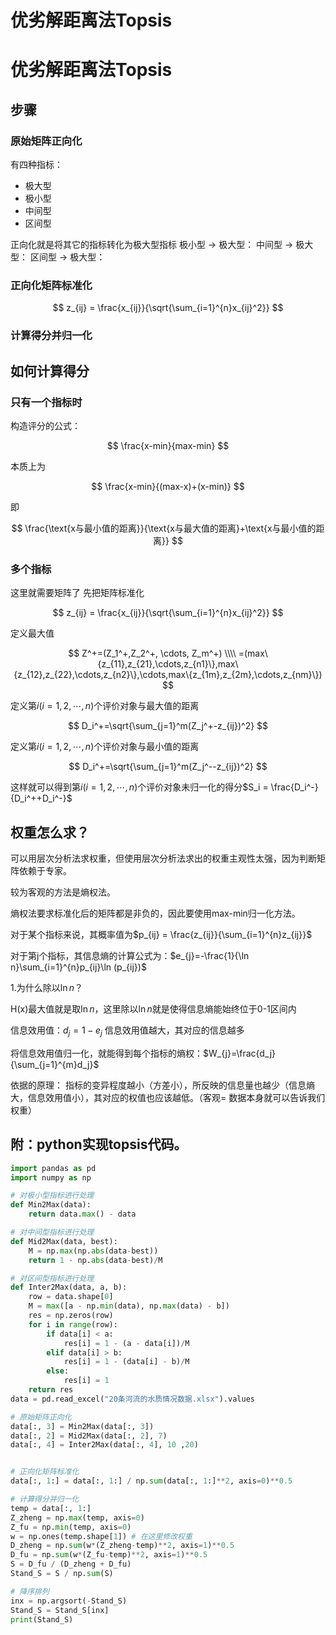 # 优劣解距离法Topsis


# 优劣解距离法Topsis

## 步骤
### 原始矩阵正向化
有四种指标：

- 极大型
- 极小型
- 中间型
- 区间型

正向化就是将其它的指标转化为极大型指标
极小型 -> 极大型：
中间型 -> 极大型：
区间型 -> 极大型：
### 正向化矩阵标准化

$$
z_{ij} = \frac{x_{ij}}{\sqrt{\sum_{i=1}^{n}x_{ij}^2}}
$$

### 计算得分并归一化


## 如何计算得分
### 只有一个指标时
构造评分的公式：

$$
\frac{x-min}{max-min}
$$

本质上为

$$
\frac{x-min}{(max-x)+(x-min)}
$$

即

$$
\frac{\text{x与最小值的距离}}{\text{x与最大值的距离}+\text{x与最小值的距离}}
$$

### 多个指标
这里就需要矩阵了
先把矩阵标准化

$$
z_{ij} = \frac{x_{ij}}{\sqrt{\sum_{i=1}^{n}x_{ij}^2}}
$$

定义最大值

$$
Z^+=(Z_1^+,Z_2^+, \cdots, Z_m^+) \\\\
   =(max\{z_{11},z_{21},\cdots,z_{n1}\},max\{z_{12},z_{22},\cdots,z_{n2}\},\cdots,max\{z_{1m},z_{2m},\cdots,z_{nm}\})
$$

定义第$i(i=1,2,\cdots,n)$个评价对象与最大值的距离

$$
D_i^+=\sqrt{\sum_{j=1}^m(Z_j^+-z_{ij})^2}
$$

定义第$i(i=1,2,\cdots,n)$个评价对象与最小值的距离

$$
D_i^+=\sqrt{\sum_{j=1}^m(Z_j^--z_{ij})^2}
$$

这样就可以得到第$i(i=1,2,\cdots,n)$个评价对象未归一化的得分$S_i = \frac{D_i^-}{D_i^++D_i^-}$

## 权重怎么求？
可以用层次分析法求权重，但使用层次分析法求出的权重主观性太强，因为判断矩阵依赖于专家。

较为客观的方法是熵权法。

熵权法要求标准化后的矩阵都是非负的，因此要使用max-min归一化方法。

对于某个指标来说，其概率值为$p_{ij} = \frac{z_{ij}}{\sum_{i=1}^{n}z_{ij}}$

对于第j个指标，其信息熵的计算公式为：$e_{j}=-\frac{1}{\ln n}\sum_{i=1}^{n}p_{ij}\ln (p_{ij})$

1.为什么除以$\ln n$？

H(x)最大值就是取$\ln n$，这里除以$\ln n$就是使得信息熵能始终位于0-1区间内

信息效用值：$d_j=1-e_j$ 信息效用值越大，其对应的信息越多

将信息效用值归一化，就能得到每个指标的熵权：$W_{j}=\frac{d_j}{\sum_{j=1}^{m}d_j}$

依据的原理： 指标的变异程度越小（方差小），所反映的信息量也越少（信息熵大，信息效用值小），其对应的权值也应该越低。（客观= 数据本身就可以告诉我们权重）

## 附：python实现topsis代码。
```python
import pandas as pd
import numpy as np

# 对极小型指标进行处理
def Min2Max(data):
    return data.max() - data

# 对中间型指标进行处理
def Mid2Max(data, best):
    M = np.max(np.abs(data-best))
    return 1 - np.abs(data-best)/M

# 对区间型指标进行处理
def Inter2Max(data, a, b):
    row = data.shape[0]
    M = max([a - np.min(data), np.max(data) - b])
    res = np.zeros(row)
    for i in range(row):
        if data[i] < a:
            res[i] = 1 - (a - data[i])/M
        elif data[i] > b:
            res[i] = 1 - (data[i] - b)/M
        else:
            res[i] = 1
    return res
data = pd.read_excel("20条河流的水质情况数据.xlsx").values

# 原始矩阵正向化
data[:, 3] = Min2Max(data[:, 3])
data[:, 2] = Mid2Max(data[:, 2], 7)
data[:, 4] = Inter2Max(data[:, 4], 10 ,20)


# 正向化矩阵标准化
data[:, 1:] = data[:, 1:] / np.sum(data[:, 1:]**2, axis=0)**0.5

# 计算得分并归一化
temp = data[:, 1:]
Z_zheng = np.max(temp, axis=0)
Z_fu = np.min(temp, axis=0)
w = np.ones(temp.shape[1]) # 在这里修改权重
D_zheng = np.sum(w*(Z_zheng-temp)**2, axis=1)**0.5  
D_fu = np.sum(w*(Z_fu-temp)**2, axis=1)**0.5  
S = D_fu / (D_zheng + D_fu)
Stand_S = S / np.sum(S)

# 降序排列
inx = np.argsort(-Stand_S)
Stand_S = Stand_S[inx]
print(Stand_S)

```



